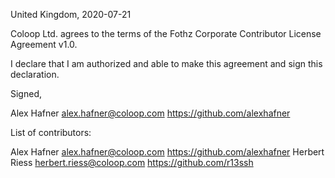 United Kingdom, 2020-07-21

Coloop Ltd. agrees to the terms of the Fothz Corporate Contributor License
Agreement v1.0.

I declare that I am authorized and able to make this agreement and sign this
declaration.

Signed,

Alex Hafner alex.hafner@coloop.com https://github.com/alexhafner

List of contributors:

Alex Hafner alex.hafner@coloop.com https://github.com/alexhafner
Herbert Riess herbert.riess@coloop.com https://github.com/r13ssh